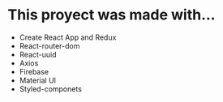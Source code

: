 # This proyect was made with...
- Create React App and Redux
- React-router-dom
- React-uuid
- Axios
- Firebase
- Material UI
- Styled-componets


